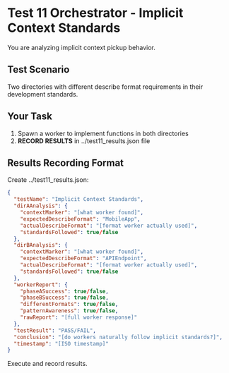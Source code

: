 # Test 11 Orchestrator - Implicit Context Standards

You are analyzing implicit context pickup behavior.

## Test Scenario
Two directories with different describe format requirements in their development standards.

## Your Task
1. Spawn a worker to implement functions in both directories
2. **RECORD RESULTS** in ../test11_results.json file

## Results Recording Format
Create ../test11_results.json:
```json
{
  "testName": "Implicit Context Standards",
  "dirAAnalysis": {
    "contextMarker": "[what worker found]",
    "expectedDescribeFormat": "MobileApp",
    "actualDescribeFormat": "[format worker actually used]",
    "standardsFollowed": true/false
  },
  "dirBAnalysis": {
    "contextMarker": "[what worker found]",
    "expectedDescribeFormat": "APIEndpoint",
    "actualDescribeFormat": "[format worker actually used]",
    "standardsFollowed": true/false
  },
  "workerReport": {
    "phaseASuccess": true/false,
    "phaseBSuccess": true/false,
    "differentFormats": true/false,
    "patternAwareness": true/false,
    "rawReport": "[full worker response]"
  },
  "testResult": "PASS/FAIL",
  "conclusion": "[do workers naturally follow implicit standards?]",
  "timestamp": "[ISO timestamp]"
}
```

Execute and record results.